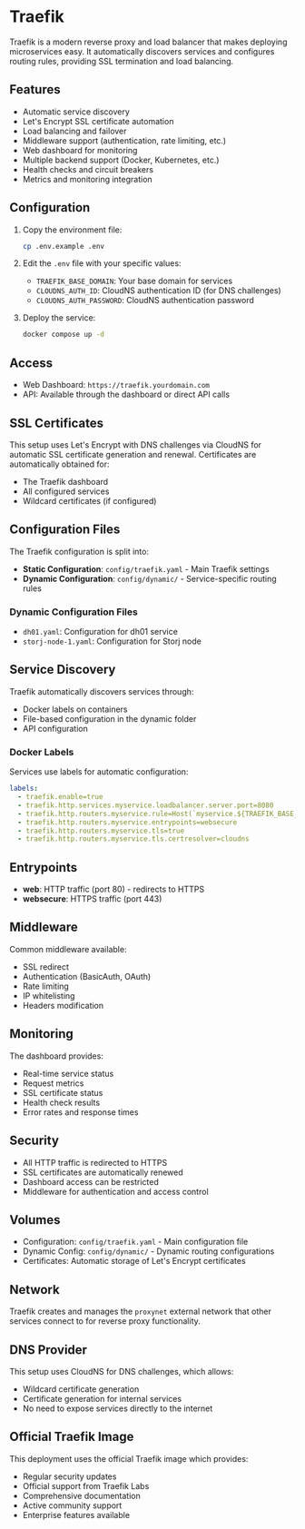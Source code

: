 # Traefik

Traefik is a modern reverse proxy and load balancer that makes deploying microservices easy. It automatically discovers services and configures routing rules, providing SSL termination and load balancing.

## Features

- Automatic service discovery
- Let's Encrypt SSL certificate automation
- Load balancing and failover
- Middleware support (authentication, rate limiting, etc.)
- Web dashboard for monitoring
- Multiple backend support (Docker, Kubernetes, etc.)
- Health checks and circuit breakers
- Metrics and monitoring integration

## Configuration

1. Copy the environment file:
   ```bash
   cp .env.example .env
   ```

2. Edit the `.env` file with your specific values:
   - `TRAEFIK_BASE_DOMAIN`: Your base domain for services
   - `CLOUDNS_AUTH_ID`: CloudNS authentication ID (for DNS challenges)
   - `CLOUDNS_AUTH_PASSWORD`: CloudNS authentication password

3. Deploy the service:
   ```bash
   docker compose up -d
   ```

## Access

- Web Dashboard: `https://traefik.yourdomain.com`
- API: Available through the dashboard or direct API calls

## SSL Certificates

This setup uses Let's Encrypt with DNS challenges via CloudNS for automatic SSL certificate generation and renewal. Certificates are automatically obtained for:
- The Traefik dashboard
- All configured services
- Wildcard certificates (if configured)

## Configuration Files

The Traefik configuration is split into:
- **Static Configuration**: `config/traefik.yaml` - Main Traefik settings
- **Dynamic Configuration**: `config/dynamic/` - Service-specific routing rules

### Dynamic Configuration Files

- `dh01.yaml`: Configuration for dh01 service
- `storj-node-1.yaml`: Configuration for Storj node

## Service Discovery

Traefik automatically discovers services through:
- Docker labels on containers
- File-based configuration in the dynamic folder
- API configuration

### Docker Labels

Services use labels for automatic configuration:
```yaml
labels:
  - traefik.enable=true
  - traefik.http.services.myservice.loadbalancer.server.port=8080
  - traefik.http.routers.myservice.rule=Host(`myservice.${TRAEFIK_BASE_DOMAIN}`)
  - traefik.http.routers.myservice.entrypoints=websecure
  - traefik.http.routers.myservice.tls=true
  - traefik.http.routers.myservice.tls.certresolver=cloudns
```

## Entrypoints

- **web**: HTTP traffic (port 80) - redirects to HTTPS
- **websecure**: HTTPS traffic (port 443)

## Middleware

Common middleware available:
- SSL redirect
- Authentication (BasicAuth, OAuth)
- Rate limiting
- IP whitelisting
- Headers modification

## Monitoring

The dashboard provides:
- Real-time service status
- Request metrics
- SSL certificate status
- Health check results
- Error rates and response times

## Security

- All HTTP traffic is redirected to HTTPS
- SSL certificates are automatically renewed
- Dashboard access can be restricted
- Middleware for authentication and access control

## Volumes

- Configuration: `config/traefik.yaml` - Main configuration file
- Dynamic Config: `config/dynamic/` - Dynamic routing configurations
- Certificates: Automatic storage of Let's Encrypt certificates

## Network

Traefik creates and manages the `proxynet` external network that other services connect to for reverse proxy functionality.

## DNS Provider

This setup uses CloudNS for DNS challenges, which allows:
- Wildcard certificate generation
- Certificate generation for internal services
- No need to expose services directly to the internet

## Official Traefik Image

This deployment uses the official Traefik image which provides:

- Regular security updates
- Official support from Traefik Labs
- Comprehensive documentation
- Active community support
- Enterprise features available
